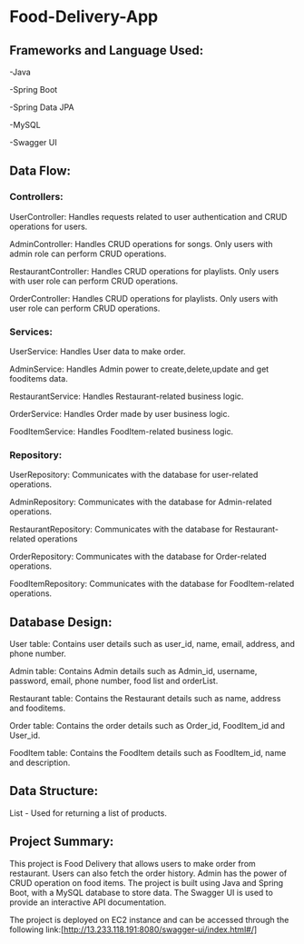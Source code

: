 # Food-Delivery-App

## Frameworks and Language Used:

-Java

-Spring Boot

-Spring Data JPA

-MySQL

-Swagger UI

## Data Flow:

### Controllers:

UserController: Handles requests related to user authentication and CRUD operations for users.

AdminController: Handles CRUD operations for songs. Only users with admin role can perform CRUD operations.

RestaurantController: Handles CRUD operations for playlists. Only users with user role can perform CRUD operations.

OrderController: Handles CRUD operations for playlists. Only users with user role can perform CRUD operations.

### Services:

UserService: Handles User data to make order.

AdminService: Handles Admin power to create,delete,update and get fooditems data.

RestaurantService: Handles Restaurant-related business logic.

OrderService: Handles Order made by user business logic.

FoodItemService: Handles FoodItem-related business logic.

### Repository:

UserRepository: Communicates with the database for user-related operations.

AdminRepository: Communicates with the database for Admin-related operations.

RestaurantRepository: Communicates with the database for Restaurant-related operations

OrderRepository: Communicates with the database for Order-related operations.

FoodItemRepository: Communicates with the database for FoodItem-related operations.

## Database Design:

User table: Contains user details such as user_id, name, email, address, and phone number.

Admin table: Contains Admin details such as Admin_id, username, password, email, phone number, food list and orderList.

Restaurant table: Contains the Restaurant details such as name, address and fooditems.

Order table: Contains the order details such as Order_id, FoodItem_id and User_id.

FoodItem table: Contains the FoodItem details such as FoodItem_id, name and description.

## Data Structure:

List - Used for returning a list of products.

## Project Summary:
This project is Food Delivery that allows users to make order from restaurant. Users can also fetch the order history. Admin has the power of CRUD operation on food items. The project is built using Java and Spring Boot, with a MySQL database to store data. 
The Swagger UI is used to provide an interactive API documentation. 

The project is deployed on EC2 instance and can be accessed through the following link:[http://13.233.118.191:8080/swagger-ui/index.html#/]
